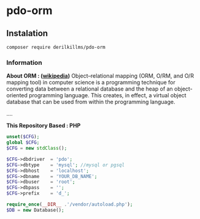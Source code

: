 # pdo-orm

## Instalation
```
composer require derilkillms/pdo-orm
```

### Information

**About ORM : ([wikipedia](https://en.wikipedia.org/wiki/Object%E2%80%93relational_mapping))**
Object–relational mapping (ORM, O/RM, and O/R mapping tool) in computer science is a programming technique for converting data between a relational database and the heap of an object-oriented programming language. This creates, in effect, a virtual object database that can be used from within the programming language.

....

**This Repository Based : PHP**
```php
unset($CFG);
global $CFG;
$CFG = new stdClass();

$CFG->dbdriver  = 'pdo';
$CFG->dbtype    = 'mysql'; //mysql or pgsql
$CFG->dbhost    = 'localhost';
$CFG->dbname    = 'YOUR_DB_NAME';
$CFG->dbuser    = 'root';
$CFG->dbpass    = '';
$CFG->prefix    = 'd_';

require_once(__DIR__ .'/vendor/autoload.php');
$DB = new Database();
```

